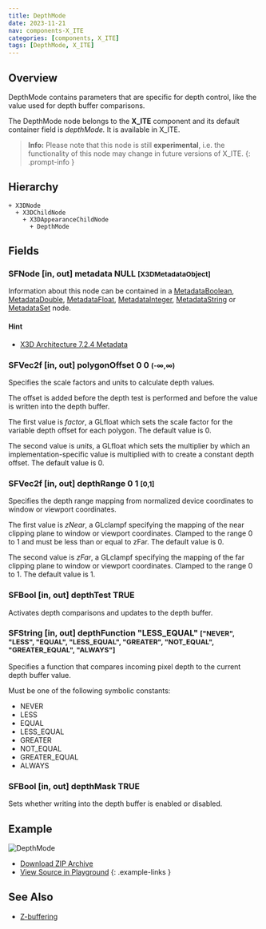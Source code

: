 ```yaml
---
title: DepthMode
date: 2023-11-21
nav: components-X_ITE
categories: [components, X_ITE]
tags: [DepthMode, X_ITE]
---
```

<style>
.post h3 {
  word-spacing: 0.2em;
}
</style>

## Overview

DepthMode contains parameters that are specific for depth control, like the value used for depth buffer comparisons.

The DepthMode node belongs to the **X_ITE** component and its default container field is *depthMode.* It is available in X_ITE.

>**Info:** Please note that this node is still **experimental**, i.e. the functionality of this node may change in future versions of X_ITE.
{: .prompt-info }

## Hierarchy

```
+ X3DNode
  + X3DChildNode
    + X3DAppearanceChildNode
      + DepthMode
```

## Fields

### SFNode [in, out] **metadata** NULL <small>[X3DMetadataObject]</small>

Information about this node can be contained in a [MetadataBoolean](/x_ite/components/core/metadataboolean/), [MetadataDouble](/x_ite/components/core/metadatadouble/), [MetadataFloat](/x_ite/components/core/metadatafloat/), [MetadataInteger](/x_ite/components/core/metadatainteger/), [MetadataString](/x_ite/components/core/metadatastring/) or [MetadataSet](/x_ite/components/core/metadataset/) node.

#### Hint

- [X3D Architecture 7.2.4 Metadata](https://www.web3d.org/specifications/X3Dv4/ISO-IEC19775-1v4-IS/Part01/components/core.html#Metadata)

### SFVec2f [in, out] **polygonOffset** 0 0 <small>(-∞,∞)</small>

Specifies the scale factors and units to calculate depth values.

The offset is added before the depth test is performed and before the value is written into the depth buffer.

The first value is *factor*, a GLfloat which sets the scale factor for the variable depth offset for each polygon. The default value is 0.

The second value is *units*, a GLfloat which sets the multiplier by which an implementation-specific value is multiplied with to create a constant depth offset. The default value is 0.

### SFVec2f [in, out] **depthRange** 0 1 <small>[0,1]</small>

Specifies the depth range mapping from normalized device coordinates to window or viewport coordinates.

The first value is *zNear*, a GLclampf specifying the mapping of the near clipping plane to window or viewport coordinates. Clamped to the range 0 to 1 and must be less than or equal to zFar. The default value is 0.

The second value is *zFar*, a GLclampf specifying the mapping of the far clipping plane to window or viewport coordinates. Clamped to the range 0 to 1. The default value is 1.

### SFBool [in, out] **depthTest** TRUE

Activates depth comparisons and updates to the depth buffer.

### SFString [in, out] **depthFunction** "LESS_EQUAL" <small>["NEVER", "LESS", "EQUAL", "LESS_EQUAL", "GREATER", "NOT_EQUAL", "GREATER_EQUAL", "ALWAYS"]</small>

Specifies a function that compares incoming pixel depth to the current depth buffer value.

Must be one of the following symbolic constants:

* NEVER
* LESS
* EQUAL
* LESS_EQUAL
* GREATER
* NOT_EQUAL
* GREATER_EQUAL
* ALWAYS

### SFBool [in, out] **depthMask** TRUE

Sets whether writing into the depth buffer is enabled or disabled.

## Example

<x3d-canvas class="xr-button-br" src="https://create3000.github.io/media/examples/X_ITE/DepthMode/DepthMode.x3d" contentScale="auto" update="auto" xrMovementControl="VIEWER_POSE">
  <img src="https://create3000.github.io/media/examples/X_ITE/DepthMode/screenshot.png" alt="DepthMode"/>
</x3d-canvas>

- [Download ZIP Archive](https://create3000.github.io/media/examples/X_ITE/DepthMode/DepthMode.zip)
- [View Source in Playground](/x_ite/playground/?url=https://create3000.github.io/media/examples/X_ITE/DepthMode/DepthMode.x3d)
{: .example-links }

## See Also

* [Z-buffering](https://en.wikipedia.org/wiki/Z-buffering)
